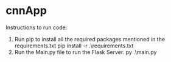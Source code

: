 # cnnApp

Instructions to run code:

1. Run pip to install all the required packages mentioned in the requirements.txt
   pip install -r .\requirements.txt
2. Run the Main.py file to run the Flask Server.
   py .\main.py